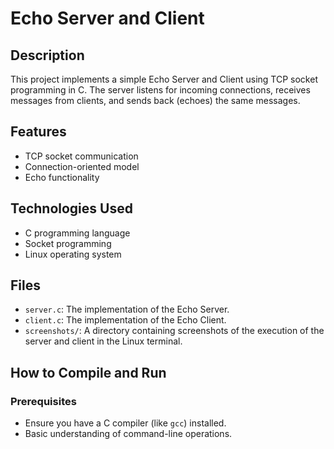 # Echo Server and Client

## Description
This project implements a simple Echo Server and Client using TCP socket programming in C. The server listens for incoming connections, receives messages from clients, and sends back (echoes) the same messages.

## Features
- TCP socket communication
- Connection-oriented model
- Echo functionality

## Technologies Used
- C programming language
- Socket programming
- Linux operating system

## Files
- `server.c`: The implementation of the Echo Server.
- `client.c`: The implementation of the Echo Client.
- `screenshots/`: A directory containing screenshots of the execution of the server and client in the Linux terminal.

## How to Compile and Run

### Prerequisites
- Ensure you have a C compiler (like `gcc`) installed.
- Basic understanding of command-line operations.


